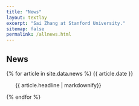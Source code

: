 ```yaml
---
title: "News"
layout: textlay
excerpt: "Sai Zhang at Stanford University."
sitemap: false
permalink: /allnews.html
---
```


## News

{% for article in site.data.news %}
{{ article.date }}
<ul>
{{ article.headline | markdownify}}
</ul>
{% endfor %}
